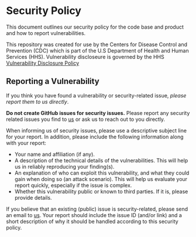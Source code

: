 # Security Policy

This document outlines our security policy for the code base and product and how to report vulnerabilities.

This repository was created for use by the Centers for Disease Control and Prevention (CDC) which is part of the U.S Department of Health and Human Services (HHS).  Vulnerability discloseure is governed by the HHS [Vulnerability Disclosure Policy](https://www.hhs.gov/vulnerability-disclosure-policy/index.html)

## Reporting a Vulnerability

If you think you have found a vulnerability or security-related issue, _please report them to us directly_.

**Do not create GitHub issues for security issues.** Please report any security related issues you find to [us](mailto:reportstream@cdc.gov?subject=Vulnerability) or ask us to reach out to you directly.

When informing us of security issues, please use a descriptive subject line for your report. In addition, please include the following information along with your report:

- Your name and affiliation (if any).
- A description of the technical details of the vulnerabilities. This will help us in reliably reproducing your finding(s).
- An explanation of who can exploit this vulnerability, and what they could gain when doing so (an attack scenario). This will help us evaluate your report quickly, especially if the issue is complex.
- Whether this vulnerability public or known to third parties. If it is, please provide details.

If you believe that an existing (public) issue is security-related, please send an email to [us](mailto:reportstream@cdc.gov?subject=Vulnerability%20in%20Issue). Your report should include the issue ID (and/or link) and a short description of why it should be handled according to this security policy.
